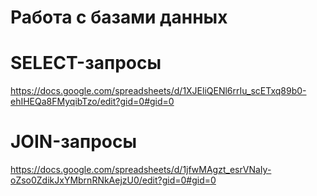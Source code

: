 # Работа с базами данных
# SELECT-запросы
https://docs.google.com/spreadsheets/d/1XJEliQENl6rrIu_scETxq89b0-ehIHEQa8FMyqibTzo/edit?gid=0#gid=0
# JOIN-запросы
https://docs.google.com/spreadsheets/d/1jfwMAgzt_esrVNaIy-oZso0ZdikJxYMbrnRNkAejzU0/edit?gid=0#gid=0
